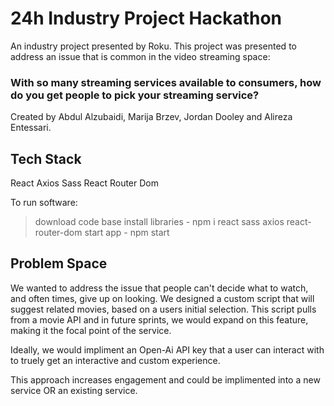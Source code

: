 # 24h Industry Project Hackathon

An industry project presented by Roku.
This project was presented to address an issue that is common in the video streaming space:

### With so many streaming services available to consumers, how do you get people to pick your streaming service?

Created by Abdul Alzubaidi, Marija Brzev, Jordan Dooley and Alireza Entessari.

## Tech Stack

React
Axios
Sass
React Router Dom

To run software:

> download code base
> install libraries - npm i react sass axios react-router-dom
> start app - npm start

## Problem Space

We wanted to address the issue that people can't decide what to watch, and often times, give up on looking.
We designed a custom script that will suggest related movies, based on a users initial selection. This script pulls from a movie API and in future sprints, we would expand on this feature, making it the focal point of the service.

Ideally, we would impliment an Open-Ai API key that a user can interact with to truely get an interactive and custom experience.

This approach increases engagement and could be implimented into a new service OR an existing service.

